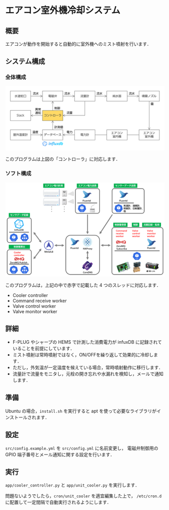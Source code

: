 # エアコン室外機冷却システム

## 概要

エアコンが動作を開始すると自動的に室外機へのミスト噴射を行います．


## システム構成

### 全体構成

![システム構成](./img/システム構成.png)

このプログラムは上図の「コントローラ」に対応します．

### ソフト構成

![ソフトアーキ図](./img/ソフトアーキ図.png)

このプログラムは，上記の中で赤字で記載した 4 つのスレッドに対応します．

- Cooler controller
- Command receive worker
- Valve control worker
- Valve monitor worker

## 詳細

- F-PLUG やシャープの HEMS で計測した消費電力が infuxDB に記録されていることを前提にしています．
- ミスト噴射は常時噴射ではなく，ON/OFFを繰り返して効果的に冷却します．
- ただし，外気温が一定温度を候えている場合，常時噴射動作に移行します．
- 流量計で流量をモニタし，元栓の開き忘れや水漏れを検知し，メールで通知します．

## 準備

Ubuntu の場合，`install.sh` を実行すると apt を使って必要なライブラリがインストールされます．

## 設定

`src/config.example.yml` を `src/config.yml` に名前変更し，
電磁弁制御用の GPIO 端子番号とメール通知に関する設定を行います．

## 実行

`app/cooler_controller.py` と `app/unit_cooler.py` を実行します．

問題ないようでしたら，`cron/unit_cooler` を適宜編集した上で，
`/etc/cron.d` に配置して一定間隔で自動実行されるようにします．
